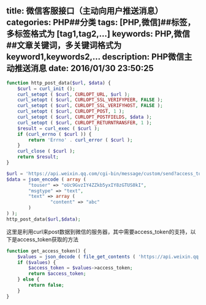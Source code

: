 title: 微信客服接口（主动向用户推送消息）
categories: PHP##分类
tags: [PHP,微信]##标签，多标签格式为 [tag1,tag2,...]
keywords: PHP,微信##文章关键词，多关键词格式为 keyword1,keywords2,...
description: PHP微信主动推送消息
date: 2016/01/30 23:50:25 
---
``` php
function http_post_data($url, $data) {
	$curl = curl_init ();
	curl_setopt ( $curl, CURLOPT_URL, $url );
	curl_setopt ( $curl, CURLOPT_SSL_VERIFYPEER, FALSE );
	curl_setopt ( $curl, CURLOPT_SSL_VERIFYHOST, FALSE );
	curl_setopt ( $curl, CURLOPT_POST, 1 );
	curl_setopt ( $curl, CURLOPT_POSTFIELDS, $data );
	curl_setopt ( $curl, CURLOPT_RETURNTRANSFER, 1 );
	$result = curl_exec ( $curl );
	if (curl_errno ( $curl )) {
		return 'Errno' . curl_error ( $curl );
	}
	curl_close ( $curl );
	return $result;
}

$url = 'https://api.weixin.qq.com/cgi-bin/message/custom/send?access_token=' . ACCESS_TOKEN;
$data = json_encode ( array (
		"touser" => "oUc9GvzIY4ZZkb5yxIY8zGTUS0kI",
		"msgtype" => "text",
		"text" => array (
				"content" => "abc" 
		) 
) );
http_post_data($url,$data);
``` 
这里是利用curl来post数据到微信的服务器，其中需要access_token的支持，以下是access_token获取的方法
``` php
function get_access_token() {
	$values = json_decode ( file_get_contents ( 'https://api.weixin.qq.com/cgi-bin/token?grant_type=client_credential&appid=' . APPID . '&secret=' . APPSECRET ) );
	if ($values) {
		$access_token = $values->access_token;
		return $access_token;
	} else {
		return false;
	}
}
``` 